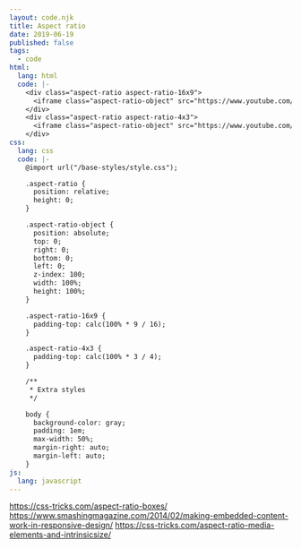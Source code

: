 ```yaml
---
layout: code.njk
title: Aspect ratio
date: 2019-06-19
published: false
tags:
  - code
html:
  lang: html
  code: |-
    <div class="aspect-ratio aspect-ratio-16x9">
      <iframe class="aspect-ratio-object" src="https://www.youtube.com/embed/d81N0_zZhEA"></iframe>
    </div>
    <div class="aspect-ratio aspect-ratio-4x3">
      <iframe class="aspect-ratio-object" src="https://www.youtube.com/embed/d81N0_zZhEA"></iframe>
    </div> 
css:
  lang: css
  code: |-
    @import url("/base-styles/style.css");

    .aspect-ratio {
      position: relative;
      height: 0;
    }

    .aspect-ratio-object {
      position: absolute;
      top: 0;
      right: 0;
      bottom: 0;
      left: 0;
      z-index: 100;
      width: 100%;
      height: 100%;
    }

    .aspect-ratio-16x9 {
      padding-top: calc(100% * 9 / 16);
    }

    .aspect-ratio-4x3 {
      padding-top: calc(100% * 3 / 4);
    }

    /**
     * Extra styles
     */

    body {
      background-color: gray;
      padding: 1em;
      max-width: 50%;
      margin-right: auto;
      margin-left: auto;
    }
js:
  lang: javascript
---
```


https://css-tricks.com/aspect-ratio-boxes/
https://www.smashingmagazine.com/2014/02/making-embedded-content-work-in-responsive-design/
https://css-tricks.com/aspect-ratio-media-elements-and-intrinsicsize/
